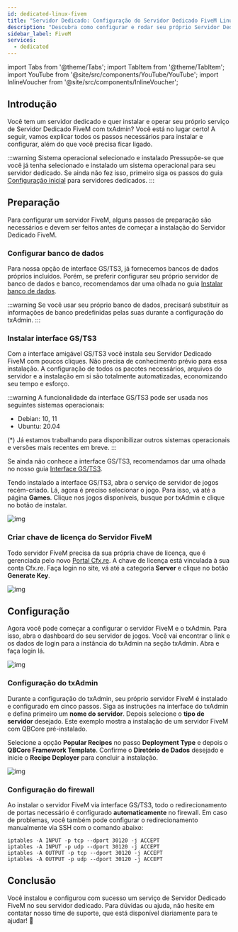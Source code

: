 ```yaml
---
id: dedicated-linux-fivem
title: "Servidor Dedicado: Configuração do Servidor Dedicado FiveM Linux (Interface GS/TS3)"
description: "Descubra como configurar e rodar seu próprio Servidor Dedicado FiveM com txAdmin para uma jogatina multiplayer sem stress → Saiba mais agora"
sidebar_label: FiveM
services:
  - dedicated
---
```


import Tabs from '@theme/Tabs';
import TabItem from '@theme/TabItem';
import YouTube from '@site/src/components/YouTube/YouTube';
import InlineVoucher from '@site/src/components/InlineVoucher';




## Introdução
Você tem um servidor dedicado e quer instalar e operar seu próprio serviço de Servidor Dedicado FiveM com txAdmin? Você está no lugar certo! A seguir, vamos explicar todos os passos necessários para instalar e configurar, além do que você precisa ficar ligado.

:::warning  Sistema operacional selecionado e instalado
Pressupõe-se que você já tenha selecionado e instalado um sistema operacional para seu servidor dedicado. Se ainda não fez isso, primeiro siga os passos do guia [Configuração inicial](dedicated-setup.md) para servidores dedicados.
:::



## Preparação

Para configurar um servidor FiveM, alguns passos de preparação são necessários e devem ser feitos antes de começar a instalação do Servidor Dedicado FiveM.


### Configurar banco de dados

Para nossa opção de interface GS/TS3, já fornecemos bancos de dados próprios incluídos. Porém, se preferir configurar seu próprio servidor de banco de dados e banco, recomendamos dar uma olhada no guia [Instalar banco de dados](dedicated-linux-databases.md). 

:::warning
Se você usar seu próprio banco de dados, precisará substituir as informações de banco predefinidas pelas suas durante a configuração do txAdmin. 
:::



### Instalar interface GS/TS3
Com a interface amigável GS/TS3 você instala seu Servidor Dedicado FiveM com poucos cliques. Não precisa de conhecimento prévio para essa instalação. A configuração de todos os pacotes necessários, arquivos do servidor e a instalação em si são totalmente automatizadas, economizando seu tempo e esforço.

:::warning
A funcionalidade da interface GS/TS3 pode ser usada nos seguintes sistemas operacionais:

- Debian: 10, 11
- Ubuntu: 20.04

(*) Já estamos trabalhando para disponibilizar outros sistemas operacionais e versões mais recentes em breve.
:::

Se ainda não conhece a interface GS/TS3, recomendamos dar uma olhada no nosso guia [Interface GS/TS3](dedicated-linux-gs-interface.md). 

Tendo instalado a interface GS/TS3, abra o serviço de servidor de jogos recém-criado. Lá, agora é preciso selecionar o jogo. Para isso, vá até a página **Games**. Clique nos jogos disponíveis, busque por txAdmin e clique no botão de instalar. 

![img](https://screensaver01.zap-hosting.com/index.php/s/jJaHrkd7LQAHx46/download)




### Criar chave de licença do Servidor FiveM

Todo servidor FiveM precisa da sua própria chave de licença, que é gerenciada pelo novo [Portal Cfx.re](http://portal.cfx.re/). A chave de licença está vinculada à sua conta Cfx.re. Faça login no site, vá até a categoria **Server** e clique no botão **Generate Key**.

![img](https://screensaver01.zap-hosting.com/index.php/s/X6kHcs6o2dcFJqw/preview)



## Configuração

Agora você pode começar a configurar o servidor FiveM e o txAdmin. Para isso, abra o dashboard do seu servidor de jogos. Você vai encontrar o link e os dados de login para a instância do txAdmin na seção txAdmin. Abra e faça login lá. 

![img](https://screensaver01.zap-hosting.com/index.php/s/W5xoFtgfZkeZFgQ/preview)

### Configuração do txAdmin

Durante a configuração do txAdmin, seu próprio servidor FiveM é instalado e configurado em cinco passos. Siga as instruções na interface do txAdmin e defina primeiro um **nome do servidor**. Depois selecione o **tipo de servidor** desejado. Este exemplo mostra a instalação de um servidor FiveM com QBCore pré-instalado.

Selecione a opção **Popular Recipes** no passo **Deployment Type** e depois o **QBCore Framework Template**. Confirme o **Diretório de Dados** desejado e inicie o **Recipe Deployer** para concluir a instalação.

![img](https://screensaver01.zap-hosting.com/index.php/s/i7mSNNs29b6QLjz/download)




### Configuração do firewall

Ao instalar o servidor FiveM via interface GS/TS3, todo o redirecionamento de portas necessário é configurado **automaticamente** no firewall. Em caso de problemas, você também pode configurar o redirecionamento manualmente via SSH com o comando abaixo: 

```
iptables -A INPUT -p tcp --dport 30120 -j ACCEPT
iptables -A INPUT -p udp --dport 30120 -j ACCEPT
iptables -A OUTPUT -p tcp --dport 30120 -j ACCEPT
iptables -A OUTPUT -p udp --dport 30120 -j ACCEPT 
```



## Conclusão

Você instalou e configurou com sucesso um serviço de Servidor Dedicado FiveM no seu servidor dedicado. Para dúvidas ou ajuda, não hesite em contatar nosso time de suporte, que está disponível diariamente para te ajudar! 🙂


<InlineVoucher />